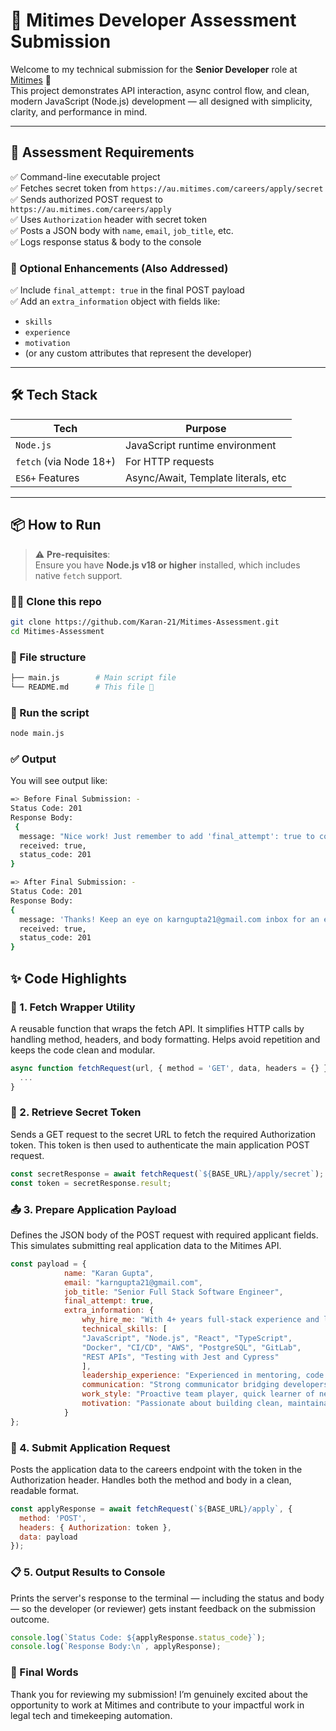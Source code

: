 # 🚀 Mitimes Developer Assessment Submission

Welcome to my technical submission for the **Senior Developer** role at [Mitimes](https://au.mitimes.com/) 👋  
This project demonstrates API interaction, async control flow, and clean, modern JavaScript (Node.js) development — all designed with simplicity, clarity, and performance in mind.

---

## 🧩 Assessment Requirements

✅ Command-line executable project  
✅ Fetches secret token from `https://au.mitimes.com/careers/apply/secret`  
✅ Sends authorized POST request to `https://au.mitimes.com/careers/apply`  
✅ Uses `Authorization` header with secret token  
✅ Posts a JSON body with `name`, `email`, `job_title`, etc.  
✅ Logs response status & body to the console

### 🧪 Optional Enhancements (Also Addressed)

✅ Include `final_attempt: true` in the final POST payload  
✅ Add an `extra_information` object with fields like:
- `skills`
- `experience`
- `motivation`
- (or any custom attributes that represent the developer)

---

## 🛠️ Tech Stack

| Tech            | Purpose                             |
|-----------------|-------------------------------------|
| `Node.js`       | JavaScript runtime environment      |
| `fetch` (via Node 18+) | For HTTP requests          |
| `ES6+` Features | Async/Await, Template literals, etc |

---

## 📦 How to Run

> ⚠️ **Pre-requisites**:  
> Ensure you have **Node.js v18 or higher** installed, which includes native `fetch` support.

### 🧑‍💻 Clone this repo

```bash
git clone https://github.com/Karan-21/Mitimes-Assessment.git
cd Mitimes-Assessment
```

### 📂 File structure
```bash
├── main.js        # Main script file
└── README.md      # This file 📝
```

### 🚀 Run the script
```bash
node main.js
```

### ✅ Output
You will see output like:
```bash
=> Before Final Submission: -
Status Code: 201
Response Body:
 {
  message: "Nice work! Just remember to add 'final_attempt': true to complete :)",
  received: true,
  status_code: 201
}

=> After Final Submission: -
Status Code: 201
Response Body:
{
  message: 'Thanks! Keep an eye on karngupta21@gmail.com inbox for an email from us :)',
  received: true,
  status_code: 201
}
```

## ✨ Code Highlights

### 🔄 1. Fetch Wrapper Utility
A reusable function that wraps the fetch API. It simplifies HTTP calls by handling method, headers, and body formatting. Helps avoid repetition and keeps the code clean and modular.

```js
async function fetchRequest(url, { method = 'GET', data, headers = {} } = {}) {
  ...
}
```

### 🔐 2. Retrieve Secret Token
Sends a GET request to the secret URL to fetch the required Authorization token. This token is then used to authenticate the main application POST request.

```js
const secretResponse = await fetchRequest(`${BASE_URL}/apply/secret`);
const token = secretResponse.result;
```

### 📤 3. Prepare Application Payload
Defines the JSON body of the POST request with required applicant fields. This simulates submitting real application data to the Mitimes API.

```js
const payload = {
            name: "Karan Gupta",
            email: "karngupta21@gmail.com",
            job_title: "Senior Full Stack Software Engineer",
            final_attempt: true,
            extra_information: {
                why_hire_me: "With 4+ years full-stack experience and leadership skills, I have a proven track record of delivering robust applications that enhance user experience and drive business growth. My expertise in modern web technologies, coupled with a strong foundation in DevOps, positions me to make significant contributions to Mitimes mission of transforming legal timekeeping with innovative technology, fostering a healthy, productive workplace.",
                technical_skills: [
                "JavaScript", "Node.js", "React", "TypeScript",
                "Docker", "CI/CD", "AWS", "PostgreSQL", "GitLab",
                "REST APIs", "Testing with Jest and Cypress"
                ],
                leadership_experience: "Experienced in mentoring, code reviews, and leading technical direction in agile teams.",
                communication: "Strong communicator bridging developers and product management to deliver user-first solutions.",
                work_style: "Proactive team player, quick learner of new technologies, thrives in fast-paced, cross-functional environments.",
                motivation: "Passionate about building clean, maintainable, and scalable software that improves productivity and wellbeing."
            }
};
```

### 📮 4. Submit Application Request
Posts the application data to the careers endpoint with the token in the Authorization header. Handles both the method and body in a clean, readable format.

```js
const applyResponse = await fetchRequest(`${BASE_URL}/apply`, {
  method: 'POST',
  headers: { Authorization: token },
  data: payload
});
```

### 📋 5. Output Results to Console
Prints the server's response to the terminal — including the status and body — so the developer (or reviewer) gets instant feedback on the submission outcome.

```js
console.log(`Status Code: ${applyResponse.status_code}`);
console.log(`Response Body:\n`, applyResponse);
```


### 🏁 Final Words
Thank you for reviewing my submission! I’m genuinely excited about the opportunity to work at Mitimes and contribute to your impactful work in legal tech and timekeeping automation.
